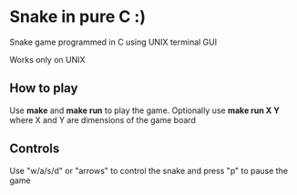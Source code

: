 # Snake in pure C :)
Snake game programmed in C using UNIX terminal GUI

Works only on UNIX

## How to play
Use **make** and **make run** to play the game.
Optionally use **make run X Y** where X and Y are dimensions of the game board

## Controls
Use "w/a/s/d" or "arrows" to control the snake and press "p" to pause the game

